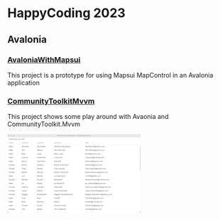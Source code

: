 # HappyCoding 2023
## Avalonia
### [AvaloniaWithMapsui](HappyCoding.AvaloniaWithMapsui)
This project is a prototype for using Mapsui MapControl in an Avalonia application

### [CommunityToolkitMvvm](HappyConding.CommunityToolkitMvvm)
This project shows some play around with Avaonia and CommunityToolkit.Mvvm

![ResourceImage](HappyCoding.CommunityToolkitMvvm/screenshot.png)